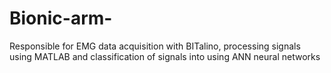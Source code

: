 # Bionic-arm-
Responsible for EMG data acquisition with BITalino, processing signals using MATLAB and classification of signals into using ANN neural networks
